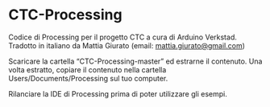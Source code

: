 CTC-Processing
==============

Codice di Processing per il progetto CTC a cura di Arduino Verkstad.
Tradotto in italiano da Mattia Giurato (email: mattia.giurato@gmail.com)

Scaricare la cartella “CTC-Processing-master” ed estrarne il contenuto. 
Una volta estratto, copiare il contenuto nella cartella Users/Documents/Processing sul tuo computer.

Rilanciare la IDE di Processing prima di poter utilizzare gli esempi.
